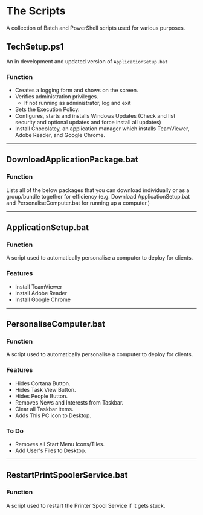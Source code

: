 # The Scripts
A collection of Batch and PowerShell scripts used for various purposes.

## TechSetup.ps1
An in development and updated version of `ApplicationSetup.bat`
### Function
* Creates a logging form and shows on the screen.
* Verifies administration privileges.
    * If not running as administrator, log and exit
* Sets the Execution Policy.
* Configures, starts and installs Windows Updates (Check and list security and optional updates and force install all updates)
* Install Chocolatey, an application manager which installs TeamViewer, Adobe Reader, and Google Chrome.

<hr>

## DownloadApplicationPackage.bat
### Function
Lists all of the below packages that you can download individually or as a group/bundle together for efficiency (e.g. Download ApplicationSetup.bat and PersonaliseComputer.bat for running up a computer.)

<hr>

## ApplicationSetup.bat
### Function
A script used to automatically personalise a computer to deploy for clients.

### Features
* Install TeamViewer
* Install Adobe Reader
* Install Google Chrome

<hr>

## PersonaliseComputer.bat
### Function
A script used to automatically personalise a computer to deploy for clients.

### Features
* Hides Cortana Button.
* Hides Task View Button.
* Hides People Button.
* Removes News and Interests from Taskbar.
* Clear all Taskbar items.
* Adds This PC icon to Desktop.

### To Do
* Removes all Start Menu Icons/Tiles.
* Add User's Files to Desktop.

<hr>

## RestartPrintSpoolerService.bat
### Function
A script used to restart the Printer Spool Service if it gets stuck.
